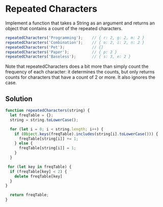 # Repeated Characters
Implement a function that takes a String as an argument and returns an object that contains a count of the repeated characters.

```js
repeatedCharacters('Programming');    // { r: 2, g: 2, m: 2 }
repeatedCharacters('Combination');    // { o: 2, i: 2, n: 2 }
repeatedCharacters('Pet');            // {}
repeatedCharacters('Paper');          // { p: 2 }
repeatedCharacters('Baseless');       // { s: 3, e: 2 }
```
Note that repeatedCharacters does a bit more than simply count the frequency of each character: it determines the counts, but only returns counts for characters that have a count of 2 or more. It also ignores the case.

## Solution
```js
function repeatedCharacters(string) {
  let freqTable = {};
  string = string.toLowerCase();

  for (let i = 0; i < string.length; i++) {
    if (Object.keys(freqTable).includes(string[i].toLowerCase())) {
      freqTable[string[i]] += 1;
    } else {
      freqTable[string[i]] = 1;
    }
  }

 for (let key in freqTable) {
  if (freqTable[key] < 2) {
    delete freqTable[key]
  }
}

  return freqTable;
}
```
